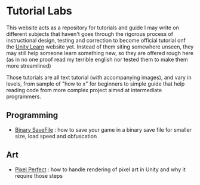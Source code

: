 # Tutorial Labs

This website acts as a repository for tutorials and guide I may write on different
subjects that haven't goes through the rigorous process of instructional
design, testing and correction to become official tutorial onf the [Unity Learn](https://learn.unity.com/)
website yet. Instead of them siting somewhere unseen, they may still help
someone learn something new, so they are offered rough here (as in no one proof read
my terrible english nor tested them to make them more streamlined)

Those tutorials are all text tutorial (with accompanying images), and vary in
levels, from sample of "how to x" for beginners to simple guide that help reading
code from more complex project aimed at intermediate programmers.

## Programming

- [Binary SaveFile](/articles/binary_savefile/article.md) : how to save your game
in a binary save file for smaller size, load speed and obfuscation

## Art

- [Pixel Perfect](/articles/pixel_perfect/article.md) : how to handle rendering
of pixel art in Unity and why it require those steps
